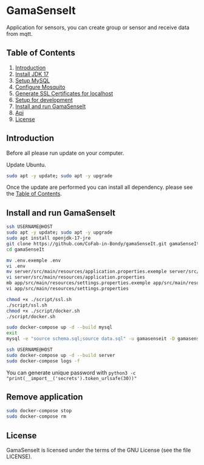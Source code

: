 # GamaSenseIt

Application for sensors, you can create group or sensor and receive data from mqtt.

## Table of Contents

1. [Introduction](#introduction)
2. [Install JDK 17](docs/dev/Java.md)
3. [Setup MySQL](docs/dev/MySQL.md)
4. [Configure Mosquito](docs/dev/Mosquito.md)
5. [Generate SSL Certificates for localhost](docs/dev/SSL.md)
6. [Setup for development](docs/dev/Dev.md)
7. [Install and run GamaSenseIt](#install-and-run-gamasenseit)
8. [Api](docs/dev/Api.md)
9. [License](LICENSE)

## Introduction

Before all please run update on your computer.

Update Ubuntu.
```sh
sudo apt -y update; sudo apt -y upgrade
```

Once the update are performed you can install all dependency. please see the [Table of Contents](#table-of-contents). 

## Install and run GamaSenseIt

```sh
ssh USERNAME@HOST
sudo apt -y update; sudo apt -y upgrade
sudo apt install openjdk-17-jre
git clone https://github.com/CoFab-in-Bondy/gamaSenseIt.git gamaSenseIt
cd gamaSenseIt

mv .env.exemple .env
vi .env
mv server/src/main/resources/application.properties.exemple server/src/main/resources/application.properties
vi server/src/main/resources/application.properties
mb app/src/main/resources/settings.properties.exemple app/src/main/resources/settings.properties
vi app/src/main/resources/settings.properties

chmod +x ./script/ssl.sh
./script/ssl.sh
chmod +x ./script/docker.sh
./script/docker.sh

sudo docker-compose up -d --build mysql
exit
mysql -e "source schema.sql;source data.sql" -u gamasenseit -D gamasenseit -pDB_PASSWORD -h HOST -P 3307 --default-character-set=UTF8

ssh USERNAME@HOST
sudo docker-compose up -d --build server
sudo docker-compose logs -f
```

You can generate unique password with `python3 -c "print(__import__('secrets').token_urlsafe(30))"`

## Remove application

```sh
sudo docker-compose stop
sudo docker-compose rm
```

## License

GamaSenseIt is licensed under the terms of the GNU License (see the file LICENSE).
